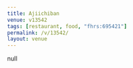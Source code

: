 ```yaml
---
title: Ajiichiban
venue: v13542
tags: [restaurant, food, "fhrs:695421"]
permalink: /v/13542/
layout: venue
---
```

null